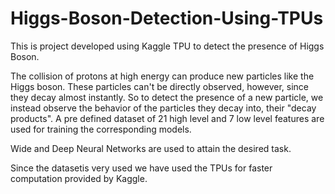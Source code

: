 # Higgs-Boson-Detection-Using-TPUs

This is project developed using Kaggle TPU to detect the presence of Higgs Boson.

The collision of protons at high energy can produce new particles like the Higgs boson. These particles can't be directly observed, however, since they decay almost instantly. So to detect the presence of a new particle, we instead observe the behavior of the particles they decay into, their "decay products".
A pre defined dataset of 21 high level and 7 low level features are used for training the corresponding models.

Wide and Deep Neural Networks are used to attain the desired task.

Since the datasetis very used we have used the TPUs for faster computation provided by Kaggle.
